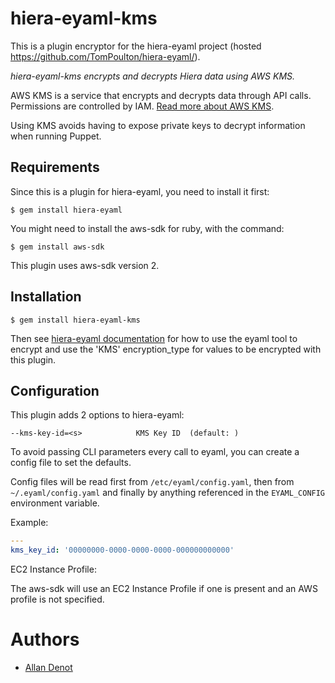 hiera-eyaml-kms
===============

This is a plugin encryptor for the hiera-eyaml project (hosted https://github.com/TomPoulton/hiera-eyaml/).

*hiera-eyaml-kms encrypts and decrypts Hiera data using AWS KMS.*

AWS KMS is a service that encrypts and decrypts data through API calls. Permissions are controlled by IAM. [Read more about AWS KMS](http://docs.aws.amazon.com/kms/latest/developerguide/overview.html).

Using KMS avoids having to expose private keys to decrypt information when running Puppet.

Requirements
------------

Since this is a plugin for hiera-eyaml, you need to install it first:

```
$ gem install hiera-eyaml
```

You might need to install the aws-sdk for ruby, with the command:

```
$ gem install aws-sdk
```

This plugin uses aws-sdk version 2.

Installation
------------

```
$ gem install hiera-eyaml-kms
```

Then see [hiera-eyaml documentation](https://github.com/TomPoulton/hiera-eyaml) for how to use the eyaml tool to encrypt and use the 'KMS' encryption_type for values to be encrypted with this plugin.

Configuration
-------------

This plugin adds 2 options to hiera-eyaml:

```
--kms-key-id=<s>            KMS Key ID  (default: )
```

To avoid passing CLI parameters every call to eyaml, you can create a config file to set the defaults.

Config files will be read first from `/etc/eyaml/config.yaml`, then from `~/.eyaml/config.yaml` and finally by anything referenced in the `EYAML_CONFIG` environment variable.

Example:

```yaml
---
kms_key_id: '00000000-0000-0000-0000-000000000000'
```

EC2 Instance Profile:

The aws-sdk will use an EC2 Instance Profile if one is present and an AWS profile is not specified.


Authors
=======

- [Allan Denot](http://github.com/adenot)
